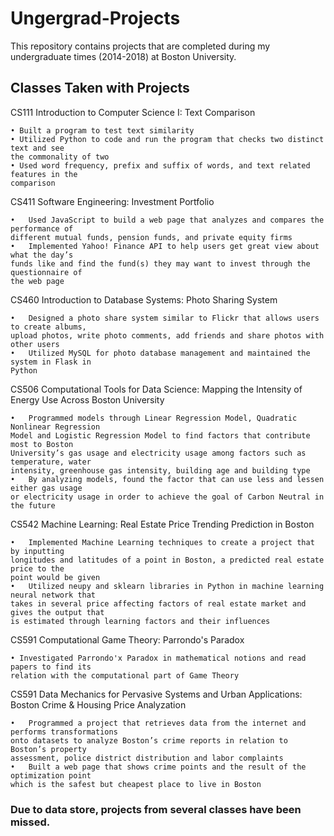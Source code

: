 # Ungergrad-Projects
This repository contains projects that are completed during my undergraduate times (2014-2018) at Boston University.

## Classes Taken with Projects
CS111 Introduction to Computer Science I: Text Comparison
```
• Built a program to test text similarity
• Utilized Python to code and run the program that checks two distinct text and see 
the commonality of two
• Used word frequency, prefix and suffix of words, and text related features in the 
comparison
```


CS411 Software Engineering: Investment Portfolio
```
•	Used JavaScript to build a web page that analyzes and compares the performance of 
different mutual funds, pension funds, and private equity firms
•	Implemented Yahoo! Finance API to help users get great view about what the day’s 
funds like and find the fund(s) they may want to invest through the questionnaire of 
the web page
```


CS460 Introduction to Database Systems: Photo Sharing System
```
•	Designed a photo share system similar to Flickr that allows users to create albums, 
upload photos, write photo comments, add friends and share photos with other users
•	Utilized MySQL for photo database management and maintained the system in Flask in 
Python
```


CS506 Computational Tools for Data Science: Mapping the Intensity of Energy Use Across Boston University
```
•	Programmed models through Linear Regression Model, Quadratic Nonlinear Regression 
Model and Logistic Regression Model to find factors that contribute most to Boston 
University’s gas usage and electricity usage among factors such as temperature, water 
intensity, greenhouse gas intensity, building age and building type
•	By analyzing models, found the factor that can use less and lessen either gas usage 
or electricity usage in order to achieve the goal of Carbon Neutral in the future
```


CS542 Machine Learning: Real Estate Price Trending Prediction in Boston
```
•	Implemented Machine Learning techniques to create a project that by inputting 
longitudes and latitudes of a point in Boston, a predicted real estate price to the 
point would be given
•	Utilized neupy and sklearn libraries in Python in machine learning neural network that
takes in several price affecting factors of real estate market and gives the output that
is estimated through learning factors and their influences
```


CS591 Computational Game Theory: Parrondo's Paradox
```
• Investigated Parrondo'x Paradox in mathematical notions and read papers to find its 
relation with the computational part of Game Theory
```


CS591 Data Mechanics for Pervasive Systems and Urban Applications: Boston Crime & Housing Price Analyzation
```
•	Programmed a project that retrieves data from the internet and performs transformations
onto datasets to analyze Boston’s crime reports in relation to Boston’s property 
assessment, police district distribution and labor complaints
•	Built a web page that shows crime points and the result of the optimization point 
which is the safest but cheapest place to live in Boston
```


### Due to data store, projects from several classes have been missed.
